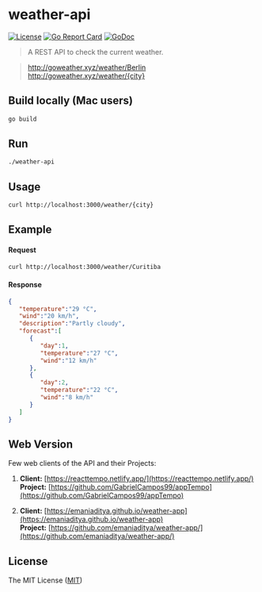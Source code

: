 # weather-api

[![License](https://img.shields.io/badge/license-MIT-brightgreen.svg?style=flat-square)](/LICENSE)
[![Go Report Card](https://goreportcard.com/badge/github.com/robertoduessmann/weather-api)](https://goreportcard.com/report/github.com/robertoduessmann/weather-api)
[![GoDoc](https://godoc.org/github.com/robertoduessmann/weather-api?status.svg)](https://godoc.org/github.com/robertoduessmann/weather-api)

> A REST API to check the current weather.

> http://goweather.xyz/weather/Berlin<br />
http://goweather.xyz/weather/{city}

## Build locally (Mac users)
```sh
go build
```
## Run
```sh
./weather-api
```
## Usage
```sh
curl http://localhost:3000/weather/{city}
```
## Example
#### Request
```sh
curl http://localhost:3000/weather/Curitiba
```
#### Response
```json
{
   "temperature":"29 °C",
   "wind":"20 km/h",
   "description":"Partly cloudy",
   "forecast":[
      {
         "day":1,
         "temperature":"27 °C",
         "wind":"12 km/h"
      },
      {
         "day":2,
         "temperature":"22 °C",
         "wind":"8 km/h"
      }
   ]
}
```
## Web Version

Few web clients of the API and their Projects:

1. **Client:** [https://reacttempo.netlify.app/](https://reacttempo.netlify.app/)  
   **Project:** [https://github.com/GabrielCampos99/appTempo](https://github.com/GabrielCampos99/appTempo)

2. **Client:** [https://emaniaditya.github.io/weather-app](https://emaniaditya.github.io/weather-app)  
   **Project:** [https://github.com/emaniaditya/weather-app/](https://github.com/emaniaditya/weather-app/)

## License
The MIT License ([MIT](https://github.com/robertoduessmann/weather-api/blob/master/LICENSE))
